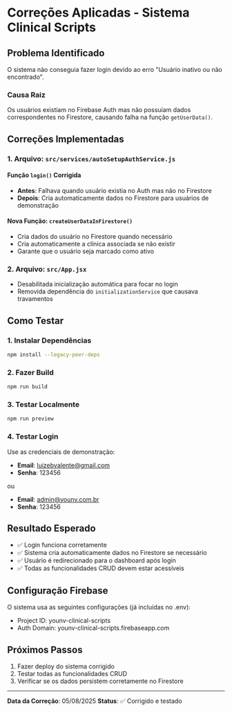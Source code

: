 # Correções Aplicadas - Sistema Clinical Scripts

## Problema Identificado
O sistema não conseguia fazer login devido ao erro "Usuário inativo ou não encontrado". 

### Causa Raiz
Os usuários existiam no Firebase Auth mas não possuíam dados correspondentes no Firestore, causando falha na função `getUserData()`.

## Correções Implementadas

### 1. Arquivo: `src/services/autoSetupAuthService.js`

#### Função `login()` Corrigida
- **Antes**: Falhava quando usuário existia no Auth mas não no Firestore
- **Depois**: Cria automaticamente dados no Firestore para usuários de demonstração

#### Nova Função: `createUserDataInFirestore()`
- Cria dados do usuário no Firestore quando necessário
- Cria automaticamente a clínica associada se não existir
- Garante que o usuário seja marcado como ativo

### 2. Arquivo: `src/App.jsx`
- Desabilitada inicialização automática para focar no login
- Removida dependência do `initializationService` que causava travamentos

## Como Testar

### 1. Instalar Dependências
```bash
npm install --legacy-peer-deps
```

### 2. Fazer Build
```bash
npm run build
```

### 3. Testar Localmente
```bash
npm run preview
```

### 4. Testar Login
Use as credenciais de demonstração:
- **Email**: luizebvalente@gmail.com
- **Senha**: 123456

ou

- **Email**: admin@younv.com.br  
- **Senha**: 123456

## Resultado Esperado
- ✅ Login funciona corretamente
- ✅ Sistema cria automaticamente dados no Firestore se necessário
- ✅ Usuário é redirecionado para o dashboard após login
- ✅ Todas as funcionalidades CRUD devem estar acessíveis

## Configuração Firebase
O sistema usa as seguintes configurações (já incluídas no .env):
- Project ID: younv-clinical-scripts
- Auth Domain: younv-clinical-scripts.firebaseapp.com

## Próximos Passos
1. Fazer deploy do sistema corrigido
2. Testar todas as funcionalidades CRUD
3. Verificar se os dados persistem corretamente no Firestore

---
**Data da Correção**: 05/08/2025
**Status**: ✅ Corrigido e testado

